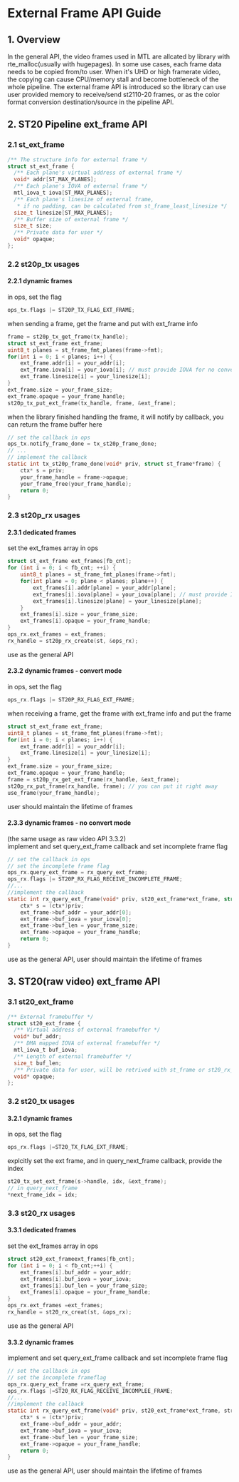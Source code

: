 # External Frame API Guide

## 1. Overview

In the general API, the video frames used in MTL are allcated by library with rte_malloc(usually with hugepages).
In some use cases, each frame data needs to be copied from/to user. When it's UHD or high framerate video, the copying can cause CPU/memory stall and become bottleneck of the whole pipeline.
The external frame API is introduced so the library can use user provided memory to receive/send st2110-20 frames, or as the color format conversion destination/source in the pipeline API.

## 2. ST20 Pipeline ext_frame API

### 2.1 st_ext_frame

```c
/** The structure info for external frame */
struct st_ext_frame {
  /** Each plane's virtual address of external frame */
  void* addr[ST_MAX_PLANES];
  /** Each plane's IOVA of external frame */
  mtl_iova_t iova[ST_MAX_PLANES];
  /** Each plane's linesize of external frame,
   * if no padding, can be calculated from st_frame_least_linesize */
  size_t linesize[ST_MAX_PLANES];
  /** Buffer size of external frame */
  size_t size;
  /** Private data for user */
  void* opaque;
};
```

### 2.2 st20p_tx usages

#### 2.2.1 dynamic frames

in ops, set the flag

```c
ops_tx.flags |= ST20P_TX_FLAG_EXT_FRAME;
```

when sending a frame, get the frame and put with ext_frame info

```c
frame = st20p_tx_get_frame(tx_handle);
struct st_ext_frame ext_frame;
uint8_t planes = st_frame_fmt_planes(frame->fmt);
for(int i = 0; i < planes; i++) {
    ext_frame.addr[i] = your_addr[i];
    ext_frame.iova[i] = your_iova[i]; // must provide IOVA for no convert mode
    ext_frame.linesize[i] = your_linesize[i];
}
ext_frame.size = your_frame_size;
ext_frame.opaque = your_frame_handle;
st20p_tx_put_ext_frame(tx_handle, frame, &ext_frame);
```

when the library finished handling the frame, it will notify by callback, you can return the frame buffer here

```c
// set the callback in ops
ops_tx.notify_frame_done = tx_st20p_frame_done;
// ...
// implement the callback
static int tx_st20p_frame_done(void* priv, struct st_frame*frame) {
    ctx* s = priv;
    your_frame_handle = frame->opaque;
    your_frame_free(your_frame_handle);
    return 0;
}
```

### 2.3 st20p_rx usages

#### 2.3.1 dedicated frames

set the ext_frames array in ops

```c
struct st_ext_frame ext_frames[fb_cnt];
for (int i = 0; i < fb_cnt; ++i) {
    uint8_t planes = st_frame_fmt_planes(frame->fmt);
    for(int plane = 0; plane < planes; plane++) {
        ext_frames[i].addr[plane] = your_addr[plane];
        ext_frames[i].iova[plane] = your_iova[plane]; // must provide IOVA for no convert mode
        ext_frames[i].linesize[plane] = your_linesize[plane];
    }
    ext_frames[i].size = your_frame_size;
    ext_frames[i].opaque = your_frame_handle;
}
ops_rx.ext_frames = ext_frames;
rx_handle = st20p_rx_create(st, &ops_rx);
```

use as the general API

#### 2.3.2 dynamic frames - convert mode

in ops, set the flag

```c
ops_rx.flags |= ST20P_RX_FLAG_EXT_FRAME;
```

when receiving a frame, get the frame with ext_frame info and put the frame

```c
struct st_ext_frame ext_frame;
uint8_t planes = st_frame_fmt_planes(frame->fmt);
for(int i = 0; i < planes; i++) {
    ext_frame.addr[i] = your_addr[i];
    ext_frame.linesize[i] = your_linesize[i];
}
ext_frame.size = your_frame_size;
ext_frame.opaque = your_frame_handle;
frame = st20p_rx_get_ext_frame(rx_handle, &ext_frame);
st20p_rx_put_frame(rx_handle, frame); // you can put it right away
use_frame(your_frame_handle);
```

user should maintain the lifetime of frames

#### 2.3.3 dynamic frames - no convert mode

(the same usage as raw video API 3.3.2)  
implement and set query_ext_frame callback and set incomplete frame flag

```c
// set the callback in ops
// set the incomplete frame flag
ops_rx.query_ext_frame = rx_query_ext_frame;
ops_rx.flags |= ST20P_RX_FLAG_RECEIVE_INCOMPLETE_FRAME;
//...
//implement the callback
static int rx_query_ext_frame(void* priv, st20_ext_frame*ext_frame, struct st20_rx_frame_meta* meta) {
    ctx* s = (ctx*)priv;
    ext_frame->buf_addr = your_addr[0];
    ext_frame->buf_iova = your_iova[0];
    ext_frame->buf_len = your_frame_size;
    ext_frame->opaque = your_frame_handle;
    return 0;
}
```

use as the general API, user should maintain the lifetime of frames

## 3. ST20(raw video) ext_frame API

### 3.1 st20_ext_frame

```c
/** External framebuffer */
struct st20_ext_frame {
  /** Virtual address of external framebuffer */
  void* buf_addr;
  /** DMA mapped IOVA of external framebuffer */
  mtl_iova_t buf_iova;
  /** Length of external framebuffer */
  size_t buf_len;
  /** Private data for user, will be retrived with st_frame or st20_rx_frame_meta */
  void* opaque;
};
```

### 3.2 st20_tx usages

#### 3.2.1 dynamic frames

in ops, set the flag

```c
ops_rx.flags |=ST20_TX_FLAG_EXT_FRAME;
```

explcitly set the ext frame, and in query_next_frame callback, provide the index

```c
st20_tx_set_ext_frame(s->handle, idx, &ext_frame);
// in query_next_frame
*next_frame_idx = idx;
```

### 3.3 st20_rx usages

#### 3.3.1 dedicated frames

set the ext_frames array in ops

```c
struct st20_ext_frameext_frames[fb_cnt];
for (int i = 0; i < fb_cnt;++i) {
    ext_frames[i].buf_addr = your_addr;
    ext_frames[i].buf_iova = your_iova;
    ext_frames[i].buf_len = your_frame_size;
    ext_frames[i].opaque = your_frame_handle;
}
ops_rx.ext_frames =ext_frames;
rx_handle = st20_rx_creat(st, &ops_rx);
```

use as the general API

#### 3.3.2 dynamic frames

implement and set query_ext_frame callback and set incomplete frame flag

```c
// set the callback in ops
// set the incomplete frameflag
ops_rx.query_ext_frame =rx_query_ext_frame;
ops_rx.flags |=ST20_RX_FLAG_RECEIVE_INCOMPLEE_FRAME;
//...
//implement the callback
static int rx_query_ext_frame(void* priv, st20_ext_frame*ext_frame, structst20_rx_frame_meta* meta) {
    ctx* s = (ctx*)priv;
    ext_frame->buf_addr = your_addr;
    ext_frame->buf_iova = your_iova;
    ext_frame->buf_len = your_frame_size;
    ext_frame->opaque = your_frame_handle;
    return 0;
}
```

use as the general API, user should maintain the lifetime of frames
